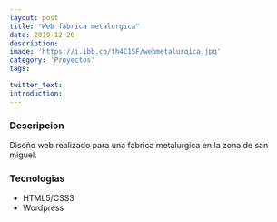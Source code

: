 ```yaml
---
layout: post
title: "Web fabrica metalurgica"
date: 2019-12-20
description: 
image: 'https://i.ibb.co/th4C1SF/webmetalurgica.jpg'
category: 'Proyectos'
tags:

twitter_text: 
introduction: 
---
```



### Descripcion
Diseño web realizado para una fabrica metalurgica en la zona de san miguel.

### Tecnologias

* HTML5/CSS3
* Wordpress

